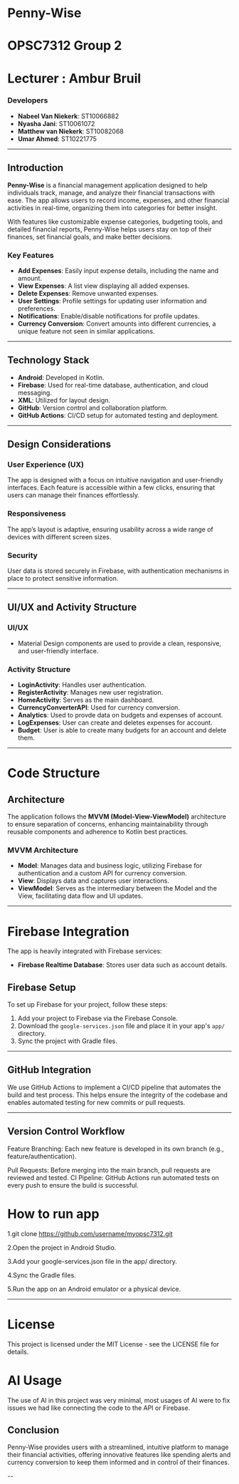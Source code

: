 # Penny-Wise

# OPSC7312 Group 2

# Lecturer : Ambur Bruil

### Developers
- **Nabeel Van Niekerk**: ST10066882
- **Nyasha Jani**: ST10061072
- **Matthew van Niekerk**: ST10082068
- **Umar Ahmed**: ST10221775

---

## Introduction
**Penny-Wise** is a financial management application designed to help individuals track, manage, and analyze their financial transactions with ease. The app allows users to record income, expenses, and other financial activities in real-time, organizing them into categories for better insight.

With features like customizable expense categories, budgeting tools, and detailed financial reports, Penny-Wise helps users stay on top of their finances, set financial goals, and make better decisions. 

### Key Features
- **Add Expenses**: Easily input expense details, including the name and amount.
- **View Expenses**: A list view displaying all added expenses.
- **Delete Expenses**: Remove unwanted expenses.
- **User Settings**: Profile settings for updating user information and preferences.
- **Notifications**: Enable/disable notifications for profile updates.
- **Currency Conversion**: Convert amounts into different currencies, a unique feature not seen in similar applications.

---

## Technology Stack
- **Android**: Developed in Kotlin.
- **Firebase**: Used for real-time database, authentication, and cloud messaging.
- **XML**: Utilized for layout design.
- **GitHub**: Version control and collaboration platform.
- **GitHub Actions**: CI/CD setup for automated testing and deployment.

---

## Design Considerations

### User Experience (UX)
The app is designed with a focus on intuitive navigation and user-friendly interfaces. Each feature is accessible within a few clicks, ensuring that users can manage their finances effortlessly.

### Responsiveness
The app’s layout is adaptive, ensuring usability across a wide range of devices with different screen sizes.

### Security
User data is stored securely in Firebase, with authentication mechanisms in place to protect sensitive information.

---

## UI/UX and Activity Structure

### UI/UX
- Material Design components are used to provide a clean, responsive, and user-friendly interface.

### Activity Structure
- **LoginActivity**: Handles user authentication.
- **RegisterActivity**: Manages new user registration.
- **HomeActivity**: Serves as the main dashboard.
- **CurrencyConverterAPI**: Used for currency conversion.
- **Analytics**: Used to provde data on budgets and expenses of account.
- **LogExpenses**: User can create and deletes expenses for account.
- **Budget**: User is able to create many budgets for an account and delete them.

---

# Code Structure

## Architecture
The application follows the **MVVM (Model-View-ViewModel)** architecture to ensure separation of concerns, enhancing maintainability through reusable components and adherence to Kotlin best practices.

### MVVM Architecture
- **Model**: Manages data and business logic, utilizing Firebase for authentication and a custom API for currency conversion.
- **View**: Displays data and captures user interactions.
- **ViewModel**: Serves as the intermediary between the Model and the View, facilitating data flow and UI updates.

---

# Firebase Integration

The app is heavily integrated with Firebase services:

- **Firebase Realtime Database**: Stores user data such as account details.

## Firebase Setup
To set up Firebase for your project, follow these steps:

1. Add your project to Firebase via the Firebase Console.
2. Download the `google-services.json` file and place it in your app's `app/` directory.
3. Sync the project with Gradle files.

---
## GitHub Integration

We use GitHub Actions to implement a CI/CD pipeline that automates the build and test
process. This helps ensure the integrity of the codebase and enables automated testing for new
commits or pull requests.

---

## Version Control Workflow

Feature Branching: Each new feature is developed in its own branch (e.g.,
feature/authentication).

Pull Requests: Before merging into the main branch, pull requests are reviewed and tested.
CI Pipeline: GitHub Actions run automated tests on every push to ensure the build is
successful.

# How to run app

1.git clone https://github.com/username/myopsc7312.git

2.Open the project in Android Studio.

3.Add your google-services.json file in the app/ directory.
 
4.Sync the Gradle files.

5.Run the app on an Android emulator or a physical device.

---

# License
This project is licensed under the MIT License - see the LICENSE file for details.

# AI Usage

The use of AI in this project was very minimal, most usages of AI were to fix issues we had like
connecting the code to the API or Firebase.

## Conclusion
Penny-Wise provides users with a streamlined, intuitive platform to manage their financial activities, offering innovative features like spending alerts and currency conversion to keep them informed and in control of their finances.

--
